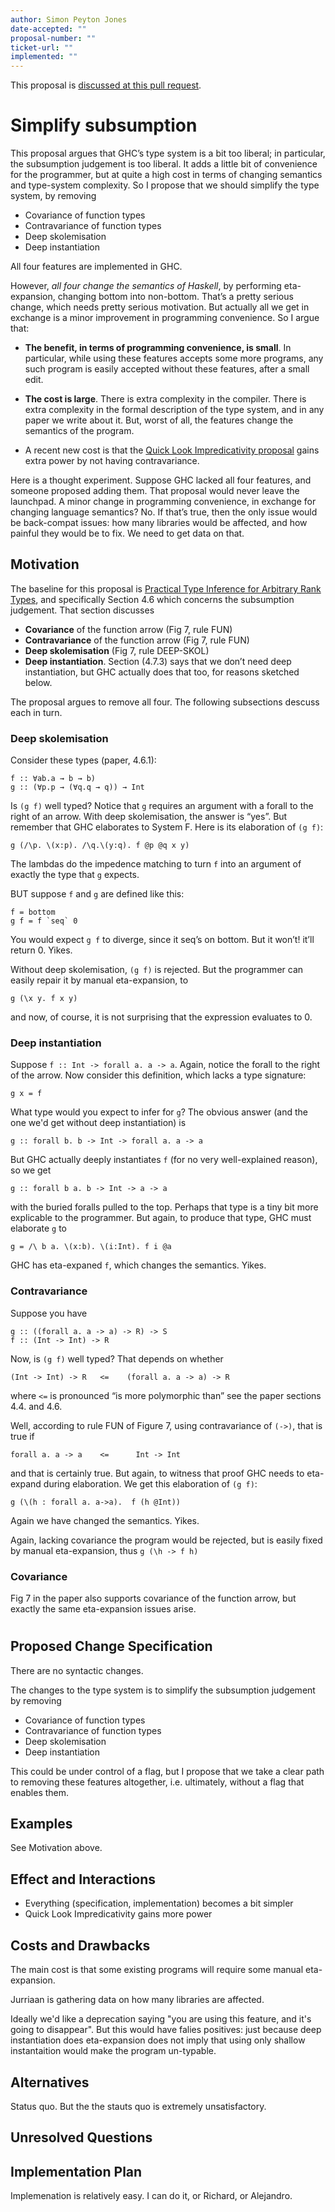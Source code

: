 ```yaml
---
author: Simon Peyton Jones
date-accepted: ""
proposal-number: ""
ticket-url: ""
implemented: ""
---
```


This proposal is [discussed at this pull request](https://github.com/ghc-proposals/ghc-proposals/pull/287).

# Simplify subsumption

This proposal argues that GHC’s type system is a bit too liberal; in particular, the subsumption judgement is too liberal.  It adds a little bit of convenience for the programmer, but at quite a high cost in terms of changing semantics and type-system complexity.   So I propose that we should simplify the type system, by removing
* Covariance of function types
* Contravariance of function types
* Deep skolemisation
* Deep instantiation

All four features are implemented in GHC.

However, *all four change the semantics of Haskell*, by performing eta-expansion, changing bottom into non-bottom.  That’s a pretty serious change, which needs pretty serious motivation.  But actually all we get in exchange is a minor improvement in programming convenience.  So I argue that:

* **The benefit, in terms of programming convenience, is small**.  In particular, while using these features accepts some more programs, any such program is easily accepted without these features, after a small edit.

* **The cost is large**.  There is extra complexity in the compiler.  There is extra complexity in the formal description of the type system, and in any paper we write about it.  But, worst of all, the features change the semantics of the program.

* A recent new cost is that the [Quick Look Impredicativity proposal]( https://github.com/ghc-proposals/ghc-proposals/pull/274) gains extra power by not having contravariance.

Here is a thought experiment.  Suppose GHC lacked all four features, and someone proposed adding them.  That proposal would never leave the launchpad. A minor change in programming convenience, in exchange for changing language semantics?  No.  If that’s true, then the only issue would be back-compat issues: how many libraries would be affected, and how painful they would be to fix.  We need to get data on that.

## Motivation

The baseline for this proposal is [Practical Type Inference for Arbitrary Rank Types]( https://www.microsoft.com/en-us/research/publication/practical-type-inference-for-arbitrary-rank-types/), and specifically Section 4.6 which concerns the subsumption judgement.  That section discusses
* **Covariance** of the function arrow (Fig 7, rule FUN)
* **Contravariance** of the function arrow (Fig 7, rule FUN)
* **Deep skolemisation** (Fig 7, rule DEEP-SKOL)
* **Deep instantiation**.  Section (4.7.3) says that we don’t need deep instantiation, but GHC actually does that too, for reasons sketched below.

The proposal argues to remove all four.  The following subsections descuss each in turn.

### Deep skolemisation

Consider these types (paper, 4.6.1):
```
f :: ∀ab.a → b → b)
g :: (∀p.p → (∀q.q → q)) → Int
```
Is `(g f)` well typed?  Notice that `g` requires an argument with a forall to the right of an arrow. With deep skolemisation, the answer is “yes”.  But remember that GHC elaborates to System F.  Here is its elaboration of `(g f)`:
```
g (/\p. \(x:p). /\q.\(y:q). f @p @q x y)
```
The lambdas do the impedence matching to turn `f` into an argument of exactly the type that `g` expects.

BUT suppose `f` and `g` are defined like this:
```
f = bottom
g f = f `seq` 0
```
You would expect `g f` to diverge, since it seq’s on bottom.  But it won’t! it’ll return 0.  Yikes.

Without deep skolemisation, `(g f)` is rejected.  But the programmer can easily repair it by manual eta-expansion, to
```
g (\x y. f x y)
```
and now, of course, it is not surprising that the expression evaluates to 0.

### Deep instantiation

Suppose `f :: Int -> forall a. a -> a`.   Again, notice the forall to the right of the arrow.  Now consider this definition, which lacks a type signature:
```
g x = f
```
What type would you expect to infer for `g`?   The obvious answer (and the one we'd get without deep instantiation) is
```
g :: forall b. b -> Int -> forall a. a -> a
```
But GHC actually deeply instantiates `f` (for no very well-explained reason), so we get
```
g :: forall b a. b -> Int -> a -> a
```
with the buried foralls pulled to the top.  Perhaps that type is a tiny bit more explicable to the programmer.  But again, to produce that type, GHC must elaborate `g` to
```
g = /\ b a. \(x:b). \(i:Int). f i @a
```
GHC has eta-expaned `f`, which changes the semantics.  Yikes.

### Contravariance

Suppose you have
```
g :: ((forall a. a -> a) -> R) -> S
f :: (Int -> Int) -> R
```
Now, is `(g f)` well typed?   That depends on whether
```
(Int -> Int) -> R   <=    (forall a. a -> a) -> R
```
where `<=` is pronounced “is more polymorphic than”  see the paper sections 4.4. and 4.6.

Well, according to rule FUN of Figure 7, using contravariance of `(->)`, that is true if
```
forall a. a -> a    <=      Int -> Int
```
and that is certainly true.  But again, to witness that proof GHC needs to eta-expand during elaboration.  We get this elaboration of `(g f)`:
```
g (\(h : forall a. a->a).  f (h @Int))
```
Again we have changed the semantics.  Yikes.

Again, lacking covariance the program would be rejected, but is easily fixed by manual eta-expansion, thus `g (\h -> f h)`

### Covariance

Fig 7 in the paper also supports covariance of the function arrow, but exactly the same eta-expansion issues arise.

#


## Proposed Change Specification

There are no syntactic changes.

The changes to the type system is to simplify the subsumption judgement
by removing

* Covariance of function types
* Contravariance of function types
* Deep skolemisation
* Deep instantiation

This could be under control of a flag, but I propose that we
take a clear path to removing these features altogether, i.e.
ultimately, without a flag that enables them.

## Examples

See Motivation above.

## Effect and Interactions

* Everything (specification, implementation) becomes a bit simpler
* Quick Look Impredicativity gains more power

## Costs and Drawbacks

The main cost is that some existing programs will require some manual eta-expansion.

Jurriaan is gathering data on how many libraries are affected.

Ideally we'd like a deprecation saying "you are using this feature, and it's going to disappear".  But this would have falies positives: just because deep instantiation does eta-expansion does not imply that using only shallow instantaition would make the program un-typable.

## Alternatives

Status quo. But the the stauts quo is extremely unsatisfactory.


## Unresolved Questions

## Implementation Plan

Implemenation is relatively easy.  I can do it, or Richard, or Alejandro.
